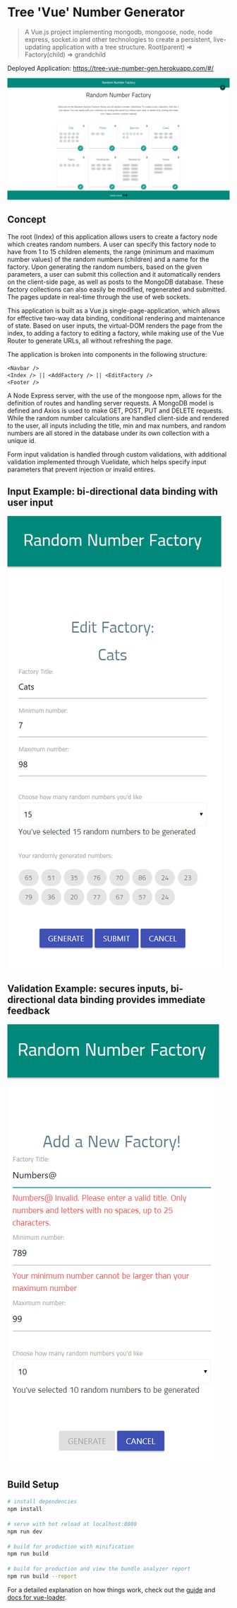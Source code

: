 # Tree 'Vue' Number Generator

>A Vue.js project implementing mongodb, mongoose, node, node express, socket.io and other technologies to create a persistent, live-updating application with a tree structure. Root(parent) => Factory(child) => grandchild

Deployed Application: https://tree-vue-number-gen.herokuapp.com/#/

![index](/src/assets/main.png)

## Concept
The root (Index) of this application allows users to create a factory node which creates random numbers.  A user can specify this factory node to have from 1 to 15 children elements, the range (minimum and maximum number values) of the random numbers (children) and a name for the factory.  Upon generating the random numbers, based on the given parameters, a user can submit this collection and it automatically renders on the client-side page, as well as posts to the MongoDB database.  These factory collections can also easily be modified, regenerated and submitted.  The pages update in real-time through the use of web sockets.

This application is built as a Vue.js single-page-application, which allows for effective two-way data binding, conditional rendering and maintenance of state. Based on user inputs, the virtual-DOM renders the page from the index, to adding a factory to editing a factory, while making use of the Vue Router to generate URLs, all without refreshing the page.  

The application is broken into components in the following structure:
```
<Navbar />
<Index /> || <AddFactory /> || <EditFactory />
<Footer />
```
A Node Express server, with the use of the mongoose npm, allows for the definition of routes and handling server requests.  A MongoDB model is defined and Axios is used to make GET, POST, PUT and DELETE requests. While the random number calculations are handled client-side and rendered to the user, all inputs including the title, min and max numbers, and random numbers are all stored in the database under its own collection with a unique id.

Form input validation is handled through custom validations, with additional validation implemented through Vuelidate, which helps specify input parameters that prevent injection or invalid entires.


## Input Example: bi-directional data binding with user input

![index](/src/assets/examp.png)

## Validation Example: secures inputs, bi-directional data binding provides immediate feedback

![index](/src/assets/valid.png)


## Build Setup

``` bash
# install dependencies
npm install

# serve with hot reload at localhost:8080
npm run dev

# build for production with minification
npm run build

# build for production and view the bundle analyzer report
npm run build --report
```

For a detailed explanation on how things work, check out the [guide](http://vuejs-templates.github.io/webpack/) and [docs for vue-loader](http://vuejs.github.io/vue-loader).

